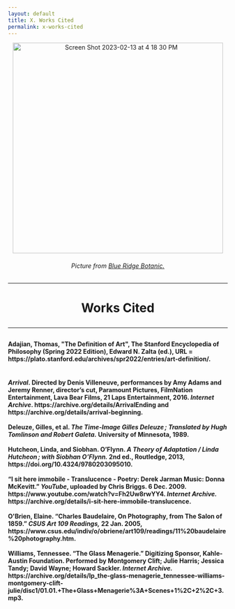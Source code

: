 ```yaml
---
layout: default
title: X. Works Cited
permalink: x-works-cited
---
```

<!-- Add an essay or interpretive material below this line,
using HTML or markdown.  Do not modify this file above this line -->
<p style="text-align:center;"><img width="482" alt="Screen Shot 2023-02-13 at 4 18 30 PM" src="https://user-images.githubusercontent.com/122332459/218587333-3ecd3bbb-55e6-434a-aa1b-fc0af2db4f40.png"></p>
<h6><center>Picture from <a href="https://www.blueridgebotanic.com/blog/florilegium">Blue Ridge Botanic.</a></center>
<br>
<hr>
  <h1><center>Works Cited</center>
<hr>
<h4>Adajian, Thomas, "The Definition of Art", The Stanford Encyclopedia of Philosophy (Spring 2022 Edition), Edward N. Zalta (ed.), URL = https://plato.stanford.edu/archives/spr2022/entries/art-definition/.
<br>
<br>
<h4><i>Arrival</i>. Directed by Denis Villeneuve, performances by Amy Adams and Jeremy Renner, director’s cut, Paramount Pictures, FilmNation Entertainment, Lava Bear Films, 21 Laps Entertainment, 2016. <i>Internet Archive</i>. https://archive.org/details/ArrivalEnding and https://archive.org/details/arrival-beginning.
<br>
<br>
Deleuze, Gilles, et al. <i>The Time-Image Gilles Deleuze ; Translated by Hugh Tomlinson and Robert Galeta.</i> University of Minnesota, 1989.
<br>
<br>
Hutcheon, Linda, and Siobhan. O’Flynn. <i>A Theory of Adaptation / Linda Hutcheon ; with Siobhan O’Flynn.</i> 2nd ed., Routledge, 2013, https://doi.org/10.4324/9780203095010.
<br>
<br>
“I sit here immobile - Translucence - Poetry: Derek Jarman Music: Donna McKevitt.” <i>YouTube</i>, uploaded by Chris Briggs. 6 Dec. 2009. https://www.youtube.com/watch?v=Fh2Uw8rwYY4. <i>Internet Archive.</i> https://archive.org/details/i-sit-here-immobile-translucence. 
<br>
<br>
O'Brien, Elaine. “Charles Baudelaire, On Photography, from The Salon of 1859.” <i>CSUS Art 109 Readings,</i> 22 Jan. 2005, https://www.csus.edu/indiv/o/obriene/art109/readings/11%20baudelaire%20photography.htm. 
<br>
<br>
Williams, Tennessee. “The Glass Menagerie.” Digitizing Sponsor, Kahle-Austin Foundation. Performed by Montgomery Clift; Julie Harris; Jessica Tandy; David Wayne; Howard Sackler. <i>Internet Archive.</i> https://archive.org/details/lp_the-glass-menagerie_tennessee-williams-montgomery-clift-julie/disc1/01.01.+The+Glass+Menagerie%3A+Scenes+1%2C+2%2C+3.mp3.
